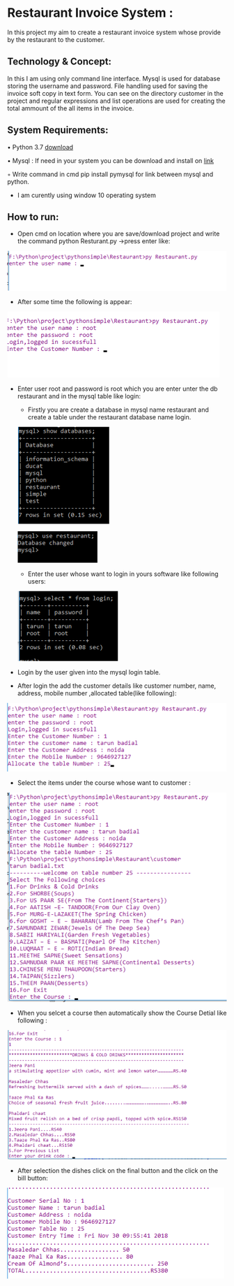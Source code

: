 # Restaurant Invoice System :

In this project my aim to create a restaurant invoice system whose provide by the restaurant to the customer.

## Technology & Concept:

In this I am using only command line interface. Mysql is used for database storing the username and password. File handling used for saving the invoice soft copy in text form. You can see on the directory customer in the project and regular expressions and list operations are used for creating the total ammount of the all items in the invoice. 

## System Requirements:

• Python 3.7 [download](https://www.python.org/downloads/)

• Mysql : If need in your system you can be download and install on [link](https://www.mysql.com/downloads/)
    
  ◦ Write command in cmd  pip install pymysql for link between mysql and python.

* I am curently using window 10 operating system

## How to run:

* Open cmd on location where you are save/download project and write the command python Resturant.py ->press enter like:

![cmd](/images/cmd.png)

* After some time the following is appear:

![open file in cmd](/images/login.png)

* Enter user root and password is root which you are enter unter the db restaurant and  in the mysql table like login:
 
   * Firstly you are create a database in mysql name restaurant and create a table under the restaurant database name login. 
    
    ![first screen](/images/database1.png)

    ![change database](/images/changedatabase.png)
    
   * Enter the user whose want to login in yours software like following users:

    ![table data show](/images/tablesdatashow.png)

* Login by the user given into the mysql login table.

* After login the add the customer details like customer number, name, address, mobile number ,allocated table(like following):

![Add Customer](/images/customer.png)

* Select the items under the course whose want to customer :

![Course item select](/images/courseselect.png)

* When you selcet a course then automatically show the Course Detial like following :

![Course item select](/images/showpricelistcourse.png)

* After selection the dishes click on the final button and the click on the bill button:

![Final Bill](/images/finalbill.png)
